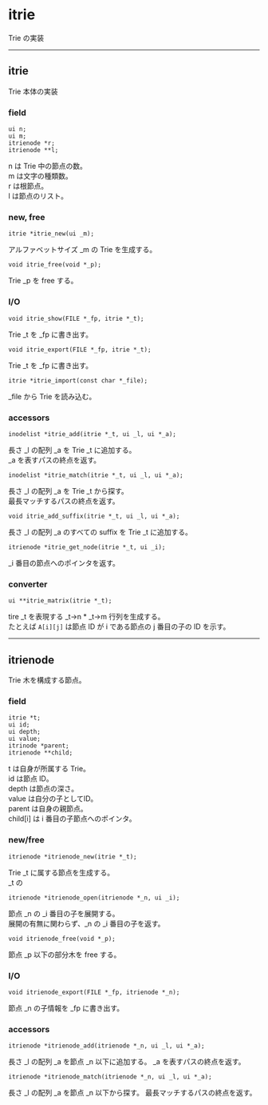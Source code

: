 # itrie

Trie の実装

--------------------------------------------------------------------------------
## itrie

Trie 本体の実装

### field

    ui n;
    ui m;
    itrienode *r;
    itrienode **l;

n は Trie 中の節点の数。  
m は文字の種類数。  
r は根節点。  
l は節点のリスト。

### new, free

    itrie *itrie_new(ui _m);

アルファベットサイズ _m の Trie を生成する。

    void itrie_free(void *_p);

Trie _p を free する。

### I/O

    void itrie_show(FILE *_fp, itrie *_t);

Trie _t を _fp に書き出す。

    void itrie_export(FILE *_fp, itrie *_t);

Trie _t を _fp に書き出す。

    itrie *itrie_import(const char *_file);

_file から Trie を読み込む。

### accessors

    inodelist *itrie_add(itrie *_t, ui _l, ui *_a);

長さ _l の配列 _a を Trie _t に追加する。  
_a を表すパスの終点を返す。

    inodelist *itrie_match(itrie *_t, ui _l, ui *_a);

長さ _l の配列 _a を Trie _t から探す。  
最長マッチするパスの終点を返す。

    void itrie_add_suffix(itrie *_t, ui _l, ui *_a);

長さ _l の配列 _a のすべての suffix を Trie _t に追加する。  

    itrienode *itrie_get_node(itrie *_t, ui _i);

_i 番目の節点へのポインタを返す。

### converter

    ui **itrie_matrix(itrie *_t);

tire _t を表現する _t->n * _t->m 行列を生成する。  
たとえば `A[i][j]` は節点 ID が i である節点の j 番目の子の ID を示す。

--------------------------------------------------------------------------------
## itrienode

Trie 木を構成する節点。


### field

    itrie *t;
    ui id;
    ui depth;
    ui value;
    itrinode *parent;
    itrienode **child;

t は自身が所属する Trie。  
id は節点 ID。  
depth は節点の深さ。  
value は自分の子としてID。  
parent は自身の親節点。  
child[i] は i 番目の子節点へのポインタ。

### new/free

    itrienode *itrienode_new(itrie *_t);

Trie _t に属する節点を生成する。  
_t の

    itrienode *itrienode_open(itrienode *_n, ui _i);

節点 _n の _i 番目の子を展開する。  
展開の有無に関わらず、_n の _i 番目の子を返す。

    void itrienode_free(void *_p);

節点 _p 以下の部分木を free する。

### I/O

    void itrienode_export(FILE *_fp, itrienode *_n);

節点 _n の子情報を _fp に書き出す。

### accessors

    itrienode *itrienode_add(itrienode *_n, ui _l, ui *_a);

長さ _l の配列 _a を節点 _n 以下に追加する。
_a を表すパスの終点を返す。

    itrienode *itrienode_match(itrienode *_n, ui _l, ui *_a);

長さ _l の配列 _a を節点 _n 以下から探す。
最長マッチするパスの終点を返す。


